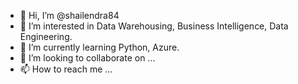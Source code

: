 - 👋 Hi, I’m @shailendra84
- 👀 I’m interested in Data Warehousing, Business Intelligence, Data Engineering.
- 🌱 I’m currently learning Python, Azure.
- 💞️ I’m looking to collaborate on ...
- 📫 How to reach me ...

<!---
shailendra84/shailendra84 is a ✨ special ✨ repository because its `README.md` (this file) appears on your GitHub profile.
You can click the Preview link to take a look at your changes.
--->
